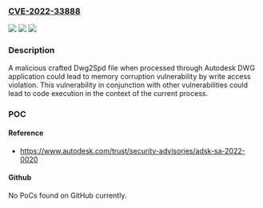 ### [CVE-2022-33888](https://cve.mitre.org/cgi-bin/cvename.cgi?name=CVE-2022-33888)
![](https://img.shields.io/static/v1?label=Product&message=utodesk%C2%AE%20AutoCAD%C2%AE%2C%20Advance%20Steel%20and%20Civil%203D%C2%AE&color=blue)
![](https://img.shields.io/static/v1?label=Version&message=2023%2C%202022%20&color=brightgreen)
![](https://img.shields.io/static/v1?label=Vulnerability&message=Memory%20Corruption&color=brightgreen)

### Description

A malicious crafted Dwg2Spd file when processed through Autodesk DWG application could lead to memory corruption vulnerability by write access violation. This vulnerability in conjunction with other vulnerabilities could lead to code execution in the context of the current process.

### POC

#### Reference
- https://www.autodesk.com/trust/security-advisories/adsk-sa-2022-0020

#### Github
No PoCs found on GitHub currently.

